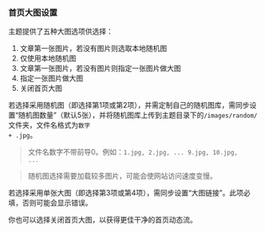### 首页大图设置

主题提供了五种大图选项供选择：

 1. 文章第一张图片，若没有图片则选取本地随机图
 2. 仅使用本地随机图
 3. 文章第一张图片，若没有图片则指定一张图片做大图
 4. 指定一张图片做大图
 5. 关闭首页大图

若选择采用随机图（即选择第1项或第2项），并需定制自己的随机图库，需同步设置“随机图数量”（默认5张），并将随机图库上传到主题目录下的<code>/images/random/</code>文件夹，文件名格式为<code>数字 + .jpg</code>。

> 文件名数字不带前导0。例如：<code>1.jpg, 2.jpg, ... 9.jpg, 10.jpg, ...</code>

> 随机图选择需要加载较多图片，可能会使网站访问速度变慢。

若选择采用单张大图（即选择第3项或第4项），需同步设置“大图链接”。此项必填，否则可能会显示错误。

你也可以选择关闭首页大图，以获得更佳干净的首页动态流。